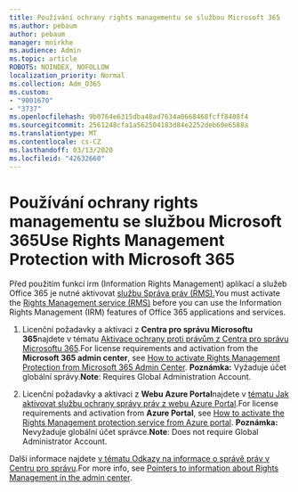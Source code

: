 ```yaml
---
title: Používání ochrany rights managementu se službou Microsoft 365
ms.author: pebaum
author: pebaum
manager: mnirkhe
ms.audience: Admin
ms.topic: article
ROBOTS: NOINDEX, NOFOLLOW
localization_priority: Normal
ms.collection: Adm_O365
ms.custom:
- "9001670"
- "3737"
ms.openlocfilehash: 9b0764e6315dba48ad7634a0668468fcff8408f4
ms.sourcegitcommit: 2561248cfa1a562504183d84e2252deb60e6588a
ms.translationtype: MT
ms.contentlocale: cs-CZ
ms.lasthandoff: 03/13/2020
ms.locfileid: "42632660"
---
```

# <a name="use-rights-management-protection-with-microsoft-365"></a><span data-ttu-id="8efe1-102">Používání ochrany rights managementu se službou Microsoft 365</span><span class="sxs-lookup"><span data-stu-id="8efe1-102">Use Rights Management Protection with Microsoft 365</span></span>

<span data-ttu-id="8efe1-103">Před použitím funkcí irm (Information Rights Management) aplikací a služeb Office 365 je nutné aktivovat [službu Správa práv (RMS).](https://docs.microsoft.com/azure/information-protection/what-is-azure-rms)</span><span class="sxs-lookup"><span data-stu-id="8efe1-103">You must activate the [Rights Management service (RMS)](https://docs.microsoft.com/azure/information-protection/what-is-azure-rms) before you can use the Information Rights Management (IRM) features of Office 365 applications and services.</span></span>

1. <span data-ttu-id="8efe1-104">Licenční požadavky a aktivaci z **Centra pro správu Microsoftu 365**najdete v tématu [Aktivace ochrany proti právům z Centra pro správu Microsoftu 365](https://docs.microsoft.com/azure/information-protection/activate-office365).</span><span class="sxs-lookup"><span data-stu-id="8efe1-104">For license requirements and activation from the **Microsoft 365 admin center**, see [How to activate Rights Management Protection from Microsoft 365 Admin Center](https://docs.microsoft.com/azure/information-protection/activate-office365).</span></span> <span data-ttu-id="8efe1-105">**Poznámka:** Vyžaduje účet globální správy.</span><span class="sxs-lookup"><span data-stu-id="8efe1-105">**Note**: Requires Global Administration Account.</span></span>

2. <span data-ttu-id="8efe1-106">Licenční požadavky a aktivaci z **Webu Azure Portal**najdete v [tématu Jak aktivovat službu ochrany správy práv z webu Azure Portal](https://docs.microsoft.com/azure/information-protection/activate-azure).</span><span class="sxs-lookup"><span data-stu-id="8efe1-106">For license requirements and activation from **Azure Portal**, see [How to activate the Rights Management protection service from Azure portal](https://docs.microsoft.com/azure/information-protection/activate-azure).</span></span> <span data-ttu-id="8efe1-107">**Poznámka:** Nevyžaduje globální účet správce.</span><span class="sxs-lookup"><span data-stu-id="8efe1-107">**Note**: Does not require Global Administrator Account.</span></span>
 

<span data-ttu-id="8efe1-108">Další informace najdete [v tématu Odkazy na informace o správě práv v Centru pro správu](https://docs.microsoft.com/office365/enterprise/activate-rms-in-office-365).</span><span class="sxs-lookup"><span data-stu-id="8efe1-108">For more info, see [Pointers to information about Rights Management in the admin center](https://docs.microsoft.com/office365/enterprise/activate-rms-in-office-365).</span></span>
